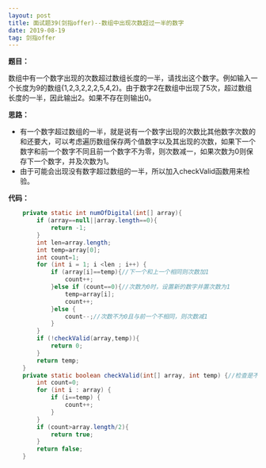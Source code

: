 ```yaml
---
layout: post
title: 面试题39(剑指offer)--数组中出现次数超过一半的数字
date: 2019-08-19 
tag: 剑指offer
---
```



**题目：**

数组中有一个数字出现的次数超过数组长度的一半，请找出这个数字。例如输入一个长度为9的数组{1,2,3,2,2,2,5,4,2}。由于数字2在数组中出现了5次，超过数组长度的一半，因此输出2。如果不存在则输出0。

**思路：**

- 有一个数字超过数组的一半，就是说有一个数字出现的次数比其他数字次数的和还要大，可以考虑遍历数组保存两个值数字以及其出现的次数，如果下一个数字和前一个数字不同且前一个数字不为零，则次数减一，如果次数为0则保存下一个数字，并及次数为1。
- 由于可能会出现没有数字超过数组的一半，所以加入checkValid函数用来检验。

**代码：**

```java
	private static int numOfDigital(int[] array){
        if (array==null||array.length==0){
            return -1;
        }
        int len=array.length;
        int temp=array[0];
        int count=1;
        for (int i = 1; i <len ; i++) {
            if (array[i]==temp){//下一个和上一个相同则次数加1
                count++;
            }else if (count==0){//次数为0时，设置新的数字并置次数为1
                temp=array[i];
                count++;
            }else {
                count--;//次数不为0且与前一个不相同，则次数减1
            }
        }
        if (!checkValid(array,temp)){
            return 0;
        }
        return temp;
    }
    private static boolean checkValid(int[] array, int temp) {//检查是不是没有数字超过数组的一半
        int count=0;
        for (int i : array) {
            if (i==temp) {
                count++;
            }
        }
        if (count>array.length/2){
            return true;
        }
        return false;
    }
```

